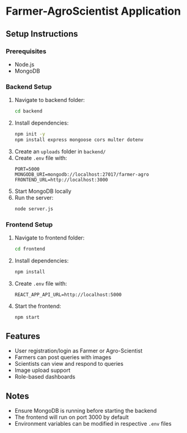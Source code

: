 # Farmer-AgroScientist Application

## Setup Instructions

### Prerequisites
- Node.js
- MongoDB

### Backend Setup
1. Navigate to backend folder:
   ```bash
   cd backend
   ```
2. Install dependencies:
   ```bash
   npm init -y
   npm install express mongoose cors multer dotenv
   ```
3. Create an `uploads` folder in `backend/`
4. Create `.env` file with:
   ```
   PORT=5000
   MONGODB_URI=mongodb://localhost:27017/farmer-agro
   FRONTEND_URL=http://localhost:3000
   ```
5. Start MongoDB locally
6. Run the server:
   ```bash
   node server.js
   ```

### Frontend Setup
1. Navigate to frontend folder:
   ```bash
   cd frontend
   ```
2. Install dependencies:
   ```bash
   npm install
   ```
3. Create `.env` file with:
   ```
   REACT_APP_API_URL=http://localhost:5000
   ```
4. Start the frontend:
   ```bash
   npm start
   ```

## Features
- User registration/login as Farmer or Agro-Scientist
- Farmers can post queries with images
- Scientists can view and respond to queries
- Image upload support
- Role-based dashboards

## Notes
- Ensure MongoDB is running before starting the backend
- The frontend will run on port 3000 by default
- Environment variables can be modified in respective `.env` files
